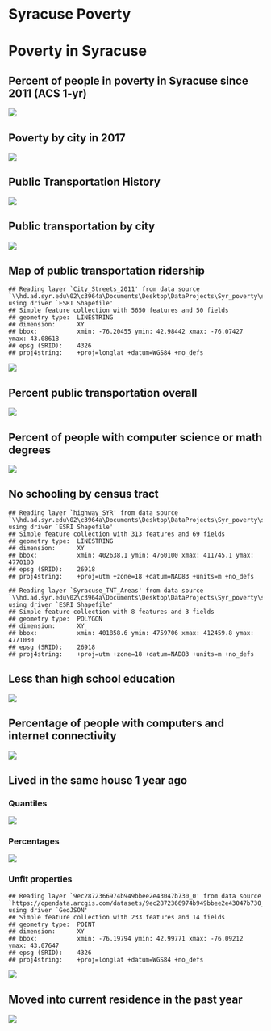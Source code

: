 Syracuse Poverty
================

Poverty in Syracuse
===================

Percent of people in poverty in Syracuse since 2011 (ACS 1-yr)
--------------------------------------------------------------

![](post_figs/census_poverty-poverty%20history-1.png)

Poverty by city in 2017
-----------------------

![](post_figs/census_poverty-poverty%20compared-1.png)

Public Transportation History
-----------------------------

![](post_figs/census_poverty-public%20transportation%20poverty%20history-1.png)

Public transportation by city
-----------------------------

![](post_figs/census_poverty-public%20transport%20city-1.png)

Map of public transportation ridership
--------------------------------------

    ## Reading layer `City_Streets_2011' from data source `\\hd.ad.syr.edu\02\c3964a\Documents\Desktop\DataProjects\Syr_poverty\shapefile\City_Streets_2011.shp' using driver `ESRI Shapefile'
    ## Simple feature collection with 5650 features and 50 fields
    ## geometry type:  LINESTRING
    ## dimension:      XY
    ## bbox:           xmin: -76.20455 ymin: 42.98442 xmax: -76.07427 ymax: 43.08618
    ## epsg (SRID):    4326
    ## proj4string:    +proj=longlat +datum=WGS84 +no_defs

![](post_figs/census_poverty-public%20transportation%20map-1.png)

Percent public transportation overall
-------------------------------------

![](post_figs/census_poverty-unnamed-chunk-1-1.png)

Percent of people with computer science or math degrees
-------------------------------------------------------

![](post_figs/census_poverty-compsci-1.png)

No schooling by census tract
----------------------------

    ## Reading layer `highway_SYR' from data source `\\hd.ad.syr.edu\02\c3964a\Documents\Desktop\DataProjects\Syr_poverty\shapefile\highway_SYR.shp' using driver `ESRI Shapefile'
    ## Simple feature collection with 313 features and 69 fields
    ## geometry type:  LINESTRING
    ## dimension:      XY
    ## bbox:           xmin: 402638.1 ymin: 4760100 xmax: 411745.1 ymax: 4770180
    ## epsg (SRID):    26918
    ## proj4string:    +proj=utm +zone=18 +datum=NAD83 +units=m +no_defs

    ## Reading layer `Syracuse_TNT_Areas' from data source `\\hd.ad.syr.edu\02\c3964a\Documents\Desktop\DataProjects\Syr_poverty\shapefile\Syracuse_TNT_Areas.shp' using driver `ESRI Shapefile'
    ## Simple feature collection with 8 features and 3 fields
    ## geometry type:  POLYGON
    ## dimension:      XY
    ## bbox:           xmin: 401858.6 ymin: 4759706 xmax: 412459.8 ymax: 4771030
    ## epsg (SRID):    26918
    ## proj4string:    +proj=utm +zone=18 +datum=NAD83 +units=m +no_defs

Less than high school education
-------------------------------

![](post_figs/census_poverty-unnamed-chunk-2-1.png)

Percentage of people with computers and internet connectivity
-------------------------------------------------------------

![](post_figs/census_poverty-connectivity-1.png)

Lived in the same house 1 year ago
----------------------------------

### Quantiles

![](post_figs/census_poverty-same%20house%20-1.png)

### Percentages

![](post_figs/census_poverty-unnamed-chunk-3-1.png)

### Unfit properties

    ## Reading layer `9ec2872366974b949bbee2e43047b730_0' from data source `https://opendata.arcgis.com/datasets/9ec2872366974b949bbee2e43047b730_0.geojson' using driver `GeoJSON'
    ## Simple feature collection with 233 features and 14 fields
    ## geometry type:  POINT
    ## dimension:      XY
    ## bbox:           xmin: -76.19794 ymin: 42.99771 xmax: -76.09212 ymax: 43.07647
    ## epsg (SRID):    4326
    ## proj4string:    +proj=longlat +datum=WGS84 +no_defs

![](post_figs/census_poverty-unnamed-chunk-4-1.png)

Moved into current residence in the past year
---------------------------------------------

![](post_figs/census_poverty-unnamed-chunk-6-1.png)
